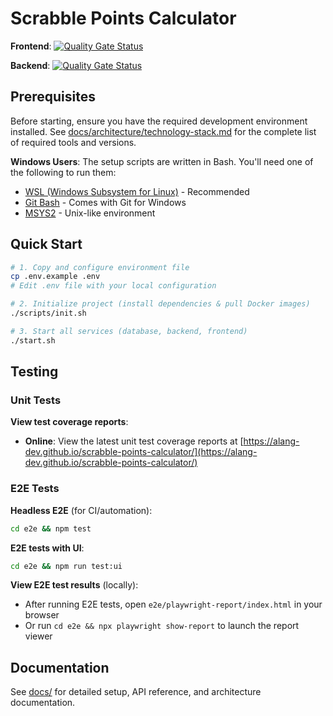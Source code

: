 # Scrabble Points Calculator

**Frontend**: [![Quality Gate Status](https://sonarcloud.io/api/project_badges/measure?project=spc-frontend&metric=alert_status)](https://sonarcloud.io/summary/new_code?id=spc-frontend)

**Backend**: [![Quality Gate Status](https://sonarcloud.io/api/project_badges/measure?project=spc-backend&metric=alert_status)](https://sonarcloud.io/summary/new_code?id=spc-backend)

## Prerequisites

Before starting, ensure you have the required development environment installed. See [docs/architecture/technology-stack.md](docs/architecture/technology-stack.md) for the complete list of required tools and versions.

**Windows Users**: The setup scripts are written in Bash. You'll need one of the following to run them:
- [WSL (Windows Subsystem for Linux)](https://docs.microsoft.com/en-us/windows/wsl/install) - Recommended
- [Git Bash](https://git-scm.com/download/win) - Comes with Git for Windows
- [MSYS2](https://www.msys2.org/) - Unix-like environment

## Quick Start

```bash
# 1. Copy and configure environment file
cp .env.example .env
# Edit .env file with your local configuration

# 2. Initialize project (install dependencies & pull Docker images)
./scripts/init.sh

# 3. Start all services (database, backend, frontend)
./start.sh
```

## Testing

### Unit Tests

**View test coverage reports**:
- **Online**: View the latest unit test coverage reports at [https://alang-dev.github.io/scrabble-points-calculator/](https://alang-dev.github.io/scrabble-points-calculator/)

### E2E Tests

**Headless E2E** (for CI/automation):
```bash
cd e2e && npm test
```

**E2E tests with UI**:
```bash
cd e2e && npm run test:ui
```

**View E2E test results** (locally):
- After running E2E tests, open `e2e/playwright-report/index.html` in your browser
- Or run `cd e2e && npx playwright show-report` to launch the report viewer

## Documentation

See [docs/](docs/) for detailed setup, API reference, and architecture documentation.
